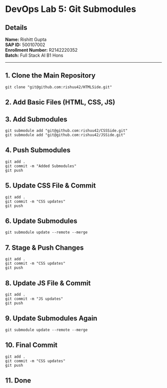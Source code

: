 # DevOps Lab 5: Git Submodules  

## Details  
**Name:** Rishitt Gupta  
**SAP ID:** 500107002  
**Enrollment Number:** R2142220352  
**Batch:** Full Stack AI B1 Hons  

---  

## 1. Clone the Main Repository  
```
git clone "git@github.com:rishuu42/HTMLSide.git"
```  

## 2. Add Basic Files (HTML, CSS, JS)  

## 3. Add Submodules  
```
git submodule add "git@github.com:rishuu42/CSSSide.git"  
git submodule add "git@github.com:rishuu42/JSSide.git"  
```  

## 4. Push Submodules  
```
git add .  
git commit -m "Added Submodules"  
git push  
```  

## 5. Update CSS File & Commit  
```
git add .  
git commit -m "CSS updates"  
git push  
```  

## 6. Update Submodules  
```
git submodule update --remote --merge  
```  

## 7. Stage & Push Changes  
```
git add .  
git commit -m "CSS updates"  
git push  
```  

## 8. Update JS File & Commit  
```
git add .  
git commit -m "JS updates"  
git push  
```  

## 9. Update Submodules Again  
```
git submodule update --remote --merge  
```  

## 10. Final Commit  
```
git add .  
git commit -m "CSS updates"  
git push  
```  

## 11. Done
